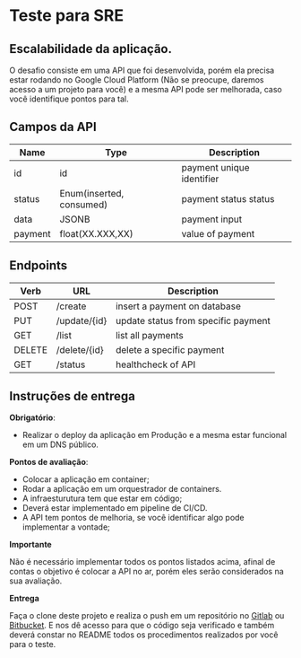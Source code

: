# Teste para SRE

## Escalabilidade da aplicação.

O desafio consiste em uma API que foi desenvolvida, porém ela precisa estar rodando no Google Cloud Platform (Não se preocupe, daremos acesso a um projeto para você) e a mesma API pode ser melhorada, caso você identifique pontos para tal.

## Campos da API

|Name|Type|Description|
|-|-|-|
|id|id|payment unique identifier|
|status|Enum(inserted, consumed)|payment status status|
|data|JSONB|payment input|
|payment|float(XX.XXX,XX)|value of payment

## Endpoints

|Verb|URL|Description|
|-|-|-|
|POST|/create|insert a payment on database|
|PUT|/update/{id}|update status from specific payment|
|GET|/list|list all payments|
|DELETE|/delete/{id}|delete a specific payment|
|GET|/status|healthcheck of API|

## Instruções de entrega

**Obrigatório**:

- Realizar o deploy da aplicação em Produção e a mesma estar funcional em um DNS público.

**Pontos de avaliação**:

- Colocar a aplicação em container;
- Rodar a aplicação em um orquestrador de containers.
- A infraesturutura tem que estar em código;
- Deverá estar implementado em pipeline de CI/CD.
- A API tem pontos de melhoria, se você identificar algo pode implementar a vontade;

**Importante**

Não é necessário implementar todos os pontos listados acima, afinal de contas o objetivo é colocar a API no ar, porém eles serão considerados na sua avaliação.

**Entrega**

Faça o clone deste projeto e realiza o push em um repositório no [Gitlab](https://about.gitlab.com/) ou [Bitbucket](https://bitbucket.org/). E nos dê acesso para que o código seja verificado e também deverá constar no README todos os procedimentos realizados por você para o teste.